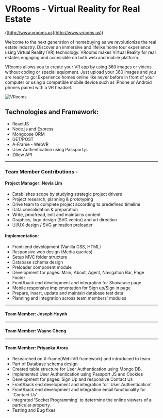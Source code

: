 # VRooms - Virtual Reality for Real Estate
([http://www.vrooms.us](http://www.vrooms.us))

Welcome to the next generation of homebuying as we revolutionize the real estate industry. Discover an immersive and lifelike home tour experience using Virtual Reality (VR) technology. VRooms makes Virtual Reality for real estates engaging and accessible on both web and mobile platform. 

VRooms allows you to create your VR app by using 360 images or videos without coding or special equipment. Just upload your 360 images and you are ready to go!  Experience homes online like never before in front of your computer or using a compatible mobile device such as iPhone or Android phones paired with a VR headset.


![VRooms](https://i.imgur.com/axi7zpe.jpg)

##  Technologies and Framework:
* ReactJS
* Node.js and Express
* Mongoose ORM
* GET/POST 
* A-Frame - WebVR
* User Authentication using Passport.js
* Zillow API

- - -

### Team Member Contributions - 

#### Project Manager: Novia Lim

* Establishes scope by studying strategic project drivers
* Project research, planning & prototyping
* Drive team to complete project according to predefined timeline 
* Data consolidation & preparation
* Write, proofread, edit and maintains content
* Graphics, logo design (SVG vector) and art direction
* UI/UX design / SVG animation preloader

#### Implementation:

* Front-end development (Vanilla CSS, HTML)
* Responsive web design (Media queries)
* Setup MVC folder structure
* Database schema design
* Preloader component module
* Development for pages: Main, About, Agent, Navigation Bar, Page Footer
* Front/back end development and integration for Showcase page
* Mobile responsive implementation for Sign up/Sign in page
* Prepare, insert, update and maintain database test data
* Planning and integration across team members' modules

- - -

#### Team Member: Joseph Huynh

- - -

#### Team Member: Wayne Cheng

- - -

#### Team Member: Priyanka Arora
* Researched on A-frame(Web-VR framework) and introduced to team.
* Part of Database schema design
* Created table structure for User Authentication using Mongo DB.
* Implemented User Authentication using Passport JS and Cookies
* Development for pages: Sign Up and responsive Contact Us
* Front/back end development and integration for 'User Authentication'
* Front/back end development and integration email functionality for 'Contact Us'  
* Integrated 'Socket Programming' to determine the online viewers of a particular property. 
* Testing and Bug fixes
